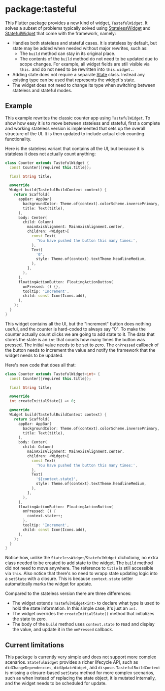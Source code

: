 # package:tasteful

This Flutter package provides a new kind of widget, `TastefulWidget`. It solves
a subset of problems typically solved using [StatelessWidget][] and
[StatefulWidget][] that come with the framework, namely:

- Handles both stateless and stateful cases. It is stateless by default, but
  state may be added when needed without major rewrites, such as:
  - The `build` method can stay in its original place.
  - The contents of the `build` method do not need to be updated due to scope
    changes. For example, all widget fields are still visible via `this.` and do
    not need to be rewritten into `this.widget.`.
- Adding state does not require a separate [State][] class. Instead any
  existing type can be used that represents the widget's state.
- The widget does not need to change its type when switching between stateless
  and stateful modes.

## Example

This example rewrites the classic counter app using `TastefulWidget`. To show
how easy it is to move between stateless and stateful, first a complete and
working stateless version is implemented that sets up the overall structure of
the UI. It is then updated to include actual click counting functionality.

Here is the stateless variant that contains all the UI, but because it is
stateless it does not actually count anything:

```dart
class Counter extends TastefulWidget {
  const Counter({required this.title});

  final String title;

  @override
  Widget build(TastefulBuildContext context) {
    return Scaffold(
      appBar: AppBar(
        backgroundColor: Theme.of(context).colorScheme.inversePrimary,
        title: Text(title),
      ),
      body: Center(
        child: Column(
          mainAxisAlignment: MainAxisAlignment.center,
          children: <Widget>[
            const Text(
              'You have pushed the button this many times:',
            ),
            Text(
              '0',
              style: Theme.of(context).textTheme.headlineMedium,
            ),
          ],
        ),
      ),
      floatingActionButton: FloatingActionButton(
        onPressed: () {},
        tooltip: 'Increment',
        child: const Icon(Icons.add),
      ),
    );
  }
}
```

This widget contains all the UI, but the "Increment" button does nothing useful,
and the counter is hard-coded to always say "0". To make the counter actually
count clicks we are going to add state to it. The data that stores the state is
an `int` that counts how many times the button was pressed. The initial value
needs to be set to zero. The `onPressed` callback of the button needs to
increment the value and notify the framework that the widget needs to be
updated.

Here's new code that does all that:

```dart
class Counter extends TastefulWidget<int> {
  const Counter({required this.title});

  final String title;

  @override
  int createInitialState() => 0;

  @override
  Widget build(TastefulBuildContext context) {
    return Scaffold(
      appBar: AppBar(
        backgroundColor: Theme.of(context).colorScheme.inversePrimary,
        title: Text(title),
      ),
      body: Center(
        child: Column(
          mainAxisAlignment: MainAxisAlignment.center,
          children: <Widget>[
            const Text(
              'You have pushed the button this many times:',
            ),
            Text(
              '${context.state}',
              style: Theme.of(context).textTheme.headlineMedium,
            ),
          ],
        ),
      ),
      floatingActionButton: FloatingActionButton(
        onPressed: () {
          context.state++;
        },
        tooltip: 'Increment',
        child: const Icon(Icons.add),
      ),
    );
  }
}
```

Notice how, unlike the `StatelessWidget`/`StatefulWidget` dichotomy, no extra
class needed to be created to add state to the widget. The `build` method did
not need to move anywhere. The reference to `title` is still accessible via
`this`. Also notice that there's no need to wrapp state updating logic into a
`setState` with a closure. This is because `context.state` setter automatically
marks the widget for update.

Compared to the stateless version there are three differences:

- The widget extends `TastefulWidget<int>` to declare what type is used to hold
  the state information. In this simple case, it's just an `int`.
- The widget overrides the `createInitialState()` method that initializes the
  state to zero.
- The body of the `build` method uses `context.state` to read and display the
  value, and update it in the `onPressed` callback.

## Current limitations

This package is currently very simple and does not support more complex
scenarios. `StatefulWidget` provides a richer lifecycle API, such as
`didChangeDependencies`, `didUpdateWidget`, and `dispose`. `TastefulBuildContext`
is missing a closure-based `setState` method for more complex scenarios, such as
when instead of replacing the state object, it is mutated internally, and the
widget needs to be scheduled for update.

[StatelessWidget]: https://api.flutter.dev/flutter/widgets/StatelessWidget-class.html
[StatefulWidget]: https://api.flutter.dev/flutter/widgets/StatefulWidget-class.html
[State]: https://api.flutter.dev/flutter/widgets/State-class.html
